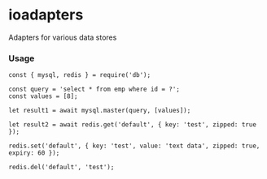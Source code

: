 # ioadapters
Adapters for various data stores

### Usage

```
const { mysql, redis } = require('db');

const query = 'select * from emp where id = ?';
const values = [8];

let result1 = await mysql.master(query, [values]);

let result2 = await redis.get('default', { key: 'test', zipped: true });

redis.set('default', { key: 'test', value: 'text data', zipped: true, expiry: 60 });

redis.del('default', 'test');

```